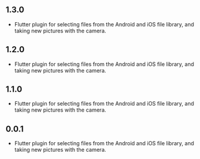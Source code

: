 ## 1.3.0

* Flutter plugin for selecting files from the Android and iOS file library, and taking new pictures with the camera.

## 1.2.0

* Flutter plugin for selecting files from the Android and iOS file library, and taking new pictures with the camera.

## 1.1.0

* Flutter plugin for selecting files from the Android and iOS file library, and taking new pictures with the camera.

## 0.0.1

* Flutter plugin for selecting files from the Android and iOS file library, and taking new pictures with the camera.
